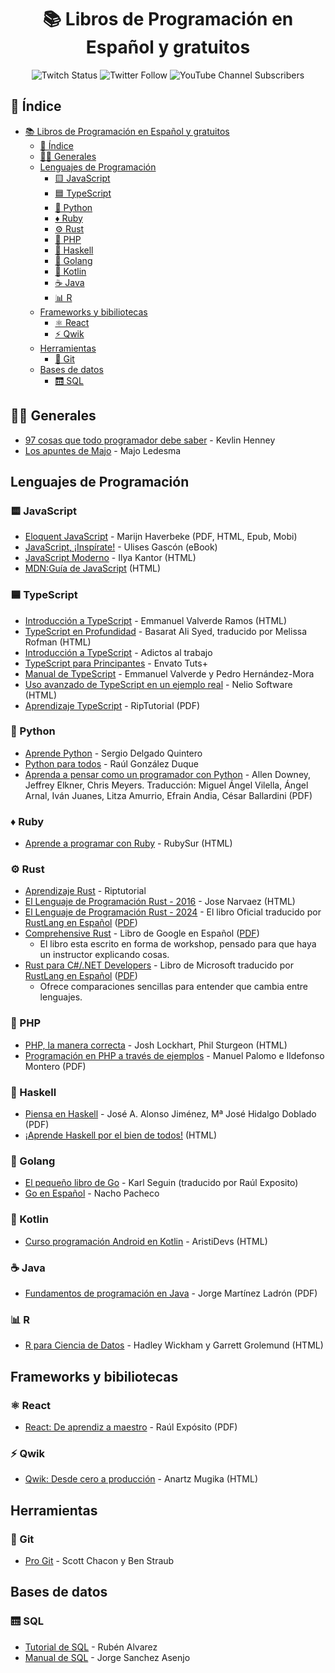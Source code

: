 <div align="center">

# 📚 Libros de Programación en Español y gratuitos

![Twitch Status](https://img.shields.io/twitch/status/midudev?style=social)
![Twitter Follow](https://img.shields.io/twitter/follow/midudev?style=social)
![YouTube Channel Subscribers](https://img.shields.io/youtube/channel/subscribers/UC8LeXCWOalN8SxlrPcG-PaQ?style=social)

</div>

## 📖 Índice

- [📚 Libros de Programación en Español y gratuitos](#-libros-de-programación-en-español-y-gratuitos)
  - [📖 Índice](#-índice)
  - [👨‍💻 Generales](#-generales)
  - [Lenguajes de Programación](#lenguajes-de-programación)
    - [🟨 JavaScript](#-javascript)
    - [🟦 TypeScript](#-typescript)
    - [🐍 Python](#-python)
    - [♦️ Ruby](#️-ruby)
    - [⚙️ Rust](#️-rust)
    - [🐘 PHP](#-php)
    - [🤔 Haskell](#-haskell)
    - [🐹 Golang](#-golang)
    - [🤖 Kotlin](#-kotlin)
    - [☕ Java](#-java)
    - [📊 R](#-r)
  - [Frameworks y bibiliotecas](#frameworks-y-bibiliotecas)
    - [⚛️ React](#️-react)
    - [⚡️ Qwik](#️-qwik)
  - [Herramientas](#herramientas)
    - [🔀 Git](#-git)
  - [Bases de datos](#bases-de-datos)
    - [🛗 SQL](#-sql)

## 👨‍💻 Generales

- [97 cosas que todo programador debe saber](https://97cosas.com/programador/) - Kevlin Henney
- [Los apuntes de Majo](https://losapuntesdemajo.vercel.app/) - Majo Ledesma

## Lenguajes de Programación

### 🟨 JavaScript

- [Eloquent JavaScript](https://midu.link/eloquent) - Marijn Haverbeke (PDF, HTML, Epub, Mobi)
- [JavaScript, ¡Inspírate!](https://leanpub.com/javascript-inspirate) - Ulises Gascón (eBook)
- [JavaScript Moderno](https://es.javascript.info/) - Ilya Kantor (HTML)
- [MDN:Guía de JavaScript](https://developer.mozilla.org/es/docs/Web/JavaScript/Guide) (HTML)

### 🟦 TypeScript

- [Introducción a TypeScript](https://khru.gitbooks.io/typescript/) - Emmanuel Valverde Ramos (HTML)
- [TypeScript en Profundidad](https://github.com/melissarofman/typescript-book) - Basarat Ali Syed, traducido por Melissa Rofman (HTML)
- [Introducción a TypeScript](https://mega.nz/file/TldlTZID#1A90Wn8xYloDvekX8rQewI3Yh8HMJXlufRUEWEcOzNU) - Adictos al trabajo
- [TypeScript para Principantes](https://mega.nz/file/7hdwEY6b#ESsixH9wCUFhUugkRq8BEa1uZlzFXCJX6QxHdL5Yz9Q) - Envato Tuts+
- [Manual de TypeScript](https://mega.nz/#!qwcFDZ7a!ggLXIZ4c-O1Do0OEuvK0Mz8k39LvYQwdaJ2LtKKxgsE) - Emmanuel Valverde y Pedro Hernández-Mora
- [Uso avanzado de TypeScript en un ejemplo real](https://neliosoftware.com/es/blog/uso-avanzado-de-typescript/) - Nelio Software (HTML)
- [Aprendizaje TypeScript](https://riptutorial.com/Download/typescript-es.pdf) - RipTutorial (PDF)

### 🐍 Python

- [Aprende Python](https://aprendepython.es/_downloads/907b5202c1466977a8d6bd3a2641453f/aprendepython.pdf) - Sergio Delgado Quintero
- [Python para todos](https://launchpadlibrarian.net/18980633/Python%20para%20todos.pdf) - Raúl González Duque
- [Aprenda a pensar como un programador con Python](https://argentinaenpython.com/quiero-aprender-python/aprenda-a-pensar-como-un-programador-con-python.pdf) - Allen Downey, Jeffrey Elkner, Chris Meyers. Traducción: Miguel Ángel Vilella, Ángel Arnal, Iván Juanes, Litza Amurrio, Efrain Andia, César Ballardini (PDF)

### ♦️ Ruby

- [Aprende a programar con Ruby](http://rubysur.org/aprende.a.programar) - RubySur (HTML)

### ⚙️ Rust

- [Aprendizaje Rust](https://riptutorial.com/Download/rust-es.pdf) - Riptutorial
- [El Lenguaje de Programación Rust - 2016](https://goyox86.github.io/elpr/README.html) - Jose Narvaez (HTML)
- [El Lenguaje de Programación Rust - 2024](https://book.rustlang-es.org) - El libro Oficial traducido por [RustLang en Español](https://rustlang-es.org) ([PDF](https://book.rustlang-es.org/print))
- [Comprehensive Rust](https://google.github.io/comprehensive-rust/es/) - Libro de Google en Español ([PDF](https://google.github.io/comprehensive-rust/es/print.html))
  - El libro esta escrito en forma de workshop, pensado para que haya un instructor explicando cosas.
- [Rust para C#/.NET Developers](https://dotnet-book.rustlang-es.org) - Libro de Microsoft traducido por [RustLang en Español](https://rustlang-es.org) ([PDF](https://dotnet-book.rustlang-es.org/print))
  - Ofrece comparaciones sencillas para entender que cambia entre lenguajes.

### 🐘 PHP

- [PHP, la manera correcta](https://phpdevenezuela.github.io/php-the-right-way/) - Josh Lockhart, Phil Sturgeon (HTML)
- [Programación en PHP a través de ejemplos](https://mega.nz/file/AFIkhRpC#8muP4I2jZRiNirbQmXDMBDf8QPxw5HkbbaGk2xzDvNE) - Manuel Palomo e Ildefonso Montero (PDF)

### 🤔 Haskell

- [Piensa en Haskell](http://www.cs.us.es/~jalonso/publicaciones/Piensa_en_Haskell.pdf) - José A. Alonso Jiménez, Mª José Hidalgo Doblado (PDF)
- [¡Aprende Haskell por el bien de todos!](http://aprendehaskell.es/main.html) (HTML)

### 🐹 Golang

- [El pequeño libro de Go](https://raulexposito.com/estaticos/pdf/go.pdf) - Karl Seguin (traducido por Raúl Exposito)
- [Go en Español](https://nachopacheco.gitbooks.io/go-es/content/doc) - Nacho Pacheco

### 🤖 Kotlin

- [Curso programación Android en Kotlin](https://cursokotlin.com/curso-programacion-kotlin-android/) - AristiDevs (HTML)

### ☕ Java

- [Fundamentos de programación en Java](https://www.tesuva.edu.co/phocadownloadpap/Fundamentos%20de%20programcion%20en%20Java.pdf) - Jorge Martínez Ladrón (PDF)

### 📊 R

- [R para Ciencia de Datos](https://es.r4ds.hadley.nz/) - Hadley Wickham y Garrett Grolemund (HTML)

## Frameworks y bibiliotecas

### ⚛️ React

- [React: De aprendiz a maestro](https://raulexposito.com/estaticos/pdf/survivejs-react-es.pdf) - Raúl Expósito (PDF)

### ⚡️ Qwik

- [Qwik: Desde cero a producción](https://anartz-mugika.com/qwik-book/es/) - Anartz Mugika (HTML)

## Herramientas

### 🔀 Git

- [Pro Git](https://github.com/progit/progit2-es/releases/download/2.1.23/progit.pdf) - Scott Chacon y Ben Straub

## Bases de datos

### 🛗 SQL

- [Tutorial de SQL](http://www.desarrolloweb.com/manuales/9/) - Rubén Alvarez
- [Manual de SQL](http://jorgesanchez.net/manuales/sql/intro-sql-sql2016.html) - Jorge Sanchez Asenjo
